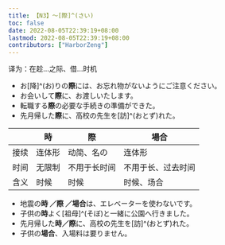 ```yaml
---
title: 【N3】～[際]^(さい)
toc: false
date: 2022-08-05T22:39:19+08:00
lastmod: 2022-08-05T22:39:19+08:00
contributors: ["HarborZeng"]
---
```


译为：在趁...之际、借...时机

- お[降]^(お)りの**際**には、お忘れ物がないようにご注意ください。
- お会いして**際**に、お渡しいたします。
- 転職する**際**の必要な手続きの準備ができた。
- 先月帰した**際**に、高校の先生を[訪]^(おとず)れた。

|      | 時     | 際           | 場合               |
| ---- | ------ | ------------ | ------------------ |
| 接续 | 连体形 | 动简、名の   | 连体形             |
| 时间 | 无限制 | 不用于长时间 | 不用于长、过去时间 |
| 含义 | 时候   | 时候         | 时候、场合         |

- 地震の**時 ／際 ／場合**は、エレベーターを使わないです。
- 子供の**時**よく[祖母]^(そぼ)と一緒に公園へ行きました。
- 先月帰した**時／際**に、高校の先生を[訪]^(おとず)れた。
- 子供の**場合**、入場料は要りません。

